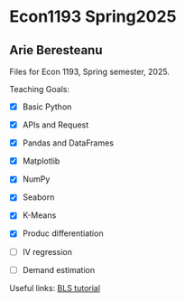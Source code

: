 # Econ1193 Spring2025
## Arie Beresteanu

Files for Econ 1193, Spring semester, 2025.

Teaching Goals:
- [x] Basic Python
- [x] APIs and Request
- [X] Pandas and DataFrames
- [X] Matplotlib
- [X] NumPy
- [X] Seaborn
- [X] K-Means
- [X] Produc differentiation
- [ ] IV regression
- [ ] Demand estimation


Useful links:
[BLS tutorial](https://www.bls.gov/help/hlpforma.htm)
